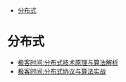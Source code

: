 <!-- TOC -->

- [分布式](#分布式)

<!-- /TOC -->
# 分布式
- [极客时间:分布式技术原理与算法解析](docs/极客时间-分布式技术原理与算法解析)
- [极客时间:分布式协议与算法实战](docs/极客时间-分布式协议与算法实战)